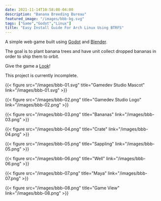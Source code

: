 ```yaml
---
date: 2021-11-14T10:58:08-04:00
description: "Banana Breeding Bureau"
featured_image: "/images/bbb-bg.svg"
tags: ["Game","Godot","Linux"]
title: "Easy Install Guide For Arch Linux Using BTRFS"
---
```


A simple web game built using [Godot](https://godotengine.org/) and [Blender](https://www.blender.org/).

The goal is to plant banana trees and have unit collect dropped bananas in order to ship them to orbit.

Give the game a [Look](https://portfoliogame.kylerassweiler.com/)!

<!--more-->

This project is currently incomplete.

{{< figure src="/images/bbb-01.svg" title="Gamedev Studio Mascot" link="/images/bbb-01.svg" >}}

{{< figure src="/images/bbb-02.png" title="Gamedev Studio Logo" link="/images/bbb-02.png" >}}

{{< figure src="/images/bbb-03.png" title="Bananas" link="/images/bbb-03.png" >}}

{{< figure src="/images/bbb-04.png" title="Crate" link="/images/bbb-04.png" >}}

{{< figure src="/images/bbb-05.png" title="Sappling" link="/images/bbb-05.png" >}}

{{< figure src="/images/bbb-06.png" title="Well" link="/images/bbb-06.png" >}}

{{< figure src="/images/bbb-07.png" title="Maya" link="/images/bbb-07.png" >}}

{{< figure src="/images/bbb-08.png" title="Game View" link="/images/bbb-08.png" >}}